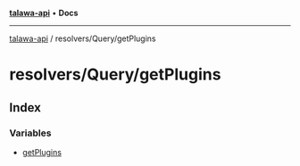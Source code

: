 [**talawa-api**](../../../README.md) • **Docs**

***

[talawa-api](../../../modules.md) / resolvers/Query/getPlugins

# resolvers/Query/getPlugins

## Index

### Variables

- [getPlugins](variables/getPlugins.md)
